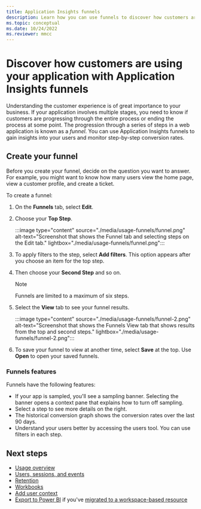 ```yaml
---
title: Application Insights funnels
description: Learn how you can use funnels to discover how customers are interacting with your application.
ms.topic: conceptual
ms.date: 10/24/2022
ms.reviewer: mmcc
---
```


# Discover how customers are using your application with Application Insights funnels

Understanding the customer experience is of great importance to your business. If your application involves multiple stages, you need to know if customers are progressing through the entire process or ending the process at some point. The progression through a series of steps in a web application is known as a *funnel*. You can use Application Insights funnels to gain insights into your users and monitor step-by-step conversion rates.

## Create your funnel
Before you create your funnel, decide on the question you want to answer. For example, you might want to know how many users view the home page, view a customer profile, and create a ticket.

To create a funnel:

1. On the **Funnels** tab, select **Edit**.
1. Choose your **Top Step**.

     :::image type="content" source="./media/usage-funnels/funnel.png" alt-text="Screenshot that shows the Funnel tab and selecting steps on the Edit tab." lightbox="./media/usage-funnels/funnel.png":::

1. To apply filters to the step, select **Add filters**. This option appears after you choose an item for the top step.
1. Then choose your **Second Step** and so on.

    > [!NOTE]
    > Funnels are limited to a maximum of six steps.

1. Select the **View** tab to see your funnel results.

      :::image type="content" source="./media/usage-funnels/funnel-2.png" alt-text="Screenshot that shows the Funnels View tab that shows results from the top and second steps." lightbox="./media/usage-funnels/funnel-2.png":::

1. To save your funnel to view at another time, select **Save** at the top. Use **Open** to open your saved funnels.

### Funnels features

Funnels have the following features:

- If your app is sampled, you'll see a sampling banner. Selecting the banner opens a context pane that explains how to turn off sampling.
- Select a step to see more details on the right.
- The historical conversion graph shows the conversion rates over the last 90 days.
- Understand your users better by accessing the users tool. You can use filters in each step.

## Next steps

  * [Usage overview](usage-overview.md)
  * [Users, sessions, and events](usage-segmentation.md)
  * [Retention](usage-retention.md)
  * [Workbooks](../visualize/workbooks-overview.md)
  * [Add user context](./usage-overview.md)
  * [Export to Power BI](../logs/log-powerbi.md) if you've [migrated to a workspace-based resource](convert-classic-resource.md)
